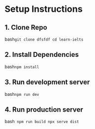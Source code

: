 # Setup Instructions

## 1. Clone Repo
bash```git clone dfsfdf
cd learn-ielts```

## 2. Install Dependencies
bash```npm install```

## 3. Run development server
bash```npm run dev```

## 4. Run production server
bash```
npm run build
npx serve dist```
